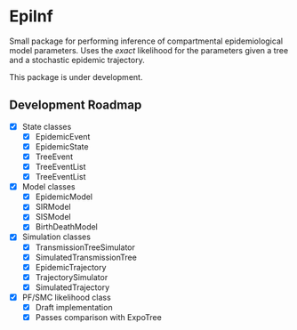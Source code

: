 EpiInf
======

Small package for performing inference of compartmental
epidemiological model parameters.  Uses the *exact* likelihood for the
parameters given a tree and a stochastic epidemic trajectory.

This package is under development.

Development Roadmap
-------------------

- [x] State classes
    - [x] EpidemicEvent
    - [x] EpidemicState
    - [x] TreeEvent
    - [x] TreeEventList
    - [x] TreeEventList

- [x] Model classes
    - [x] EpidemicModel
    - [x] SIRModel
    - [x] SISModel
    - [x] BirthDeathModel

- [x] Simulation classes
    - [x] TransmissionTreeSimulator
    - [x] SimulatedTransmissionTree
    - [x] EpidemicTrajectory
    - [x] TrajectorySimulator
    - [x] SimulatedTrajectory

- [x] PF/SMC likelihood class
    - [x] Draft implementation
    - [x] Passes comparison with ExpoTree
